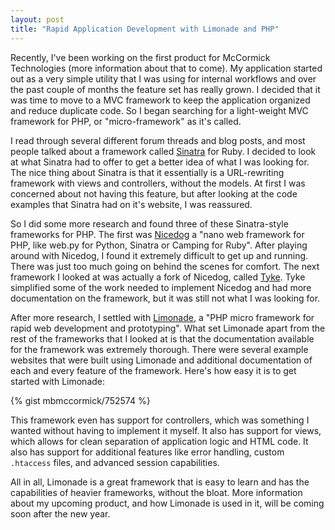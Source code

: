 ```yaml
---
layout: post
title: "Rapid Application Development with Limonade and PHP"
---
```


Recently, I've been working on the first product for McCormick Technologies (more information about that to come). My application started out as a very simple utility that I was using for internal workflows and over the past couple of months the feature set has really grown. I decided that it was time to move to a MVC framework to keep the application organized and reduce duplicate code. So I began searching for a light-weight MVC framework for PHP, or "micro-framework" as it's called.

I read through several different forum threads and blog posts, and most people talked about a framework called [Sinatra](http://www.sinatrarb.com/) for Ruby. I decided to look at what Sinatra had to offer to get a better idea of what I was looking for. The nice thing about Sinatra is that it essentially is a URL-rewriting framework with views and controllers, without the models. At first I was concerned about not having this feature, but after looking at the code examples that Sinatra had on it's website, I was reassured.

So I did some more research and found three of these Sinatra-style frameworks for PHP. The first was [Nicedog](https://github.com/bastos/nicedog) a "nano web framework for PHP, like web.py for Python, Sinatra or Camping for Ruby". After playing around with Nicedog, I found it extremely difficult to get up and running. There was just too much going on behind the scenes for comfort. The next framework I looked at was actually a fork of Nicedog, called [Tyke](https://github.com/digitarald/tyke). Tyke simplified some of the work needed to implement Nicedog and had more documentation on the framework, but it was still not what I was looking for.

After more research, I settled with [Limonade](http://www.limonade-php.net/), a "PHP micro framework for rapid web development and prototyping". What set Limonade apart from the rest of the frameworks that I looked at is that the documentation available for the framework was extremely thorough. There were several example websites that were built using Limonade and additional documentation of each and every feature of the framework. Here's how easy it is to get started with Limonade:

{% gist mbmccormick/752574 %}

This framework even has support for controllers, which was something I wanted without having to implement it myself. It also has support for views, which allows for clean separation of application logic and HTML code. It also has support for additional features like error handling, custom `.htaccess` files, and advanced session capabilities.

All in all, Limonade is a great framework that is easy to learn and has the capabilities of heavier frameworks, without the bloat. More information about my upcoming product, and how Limonade is used in it, will be coming soon after the new year.
